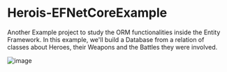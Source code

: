 ﻿# Herois-EFNetCoreExample

Another Example project to study the ORM functionalities inside the Entity Framework. In this example, we'll build a Database from a relation of classes about Heroes, their Weapons and the Battles they were involved.

![image](https://user-images.githubusercontent.com/26651389/118420159-88b65d80-b694-11eb-8de2-d65d81f79951.png)
